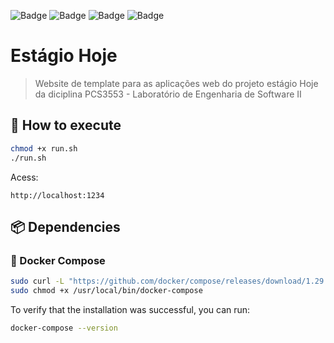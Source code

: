 ![Badge](https://img.shields.io/static/v1?label=react&message=framework&color=blue&style=for-the-badge&logo=REACT)
![Badge](https://img.shields.io/static/v1?label=typescript&message=language&color=red&style=for-the-badge&logo=TYPESCRIPT)
![Badge](https://img.shields.io/static/v1?label=docker&message=virtualization&color=green&style=for-the-badge&logo=DOCKER)
![Badge](https://img.shields.io/static/v1?label=MIT&message=LICENSE&color=yellow&style=for-the-badge)

# Estágio Hoje

> Website de template para as aplicações web do projeto estágio Hoje da diciplina PCS3553 - Laboratório de Engenharia de Software II

## 🚀 How to execute

```sh
chmod +x run.sh
./run.sh
```

Acess:
```
http://localhost:1234
```

## 📦 Dependencies

### 🐋 Docker Compose

```sh
sudo curl -L "https://github.com/docker/compose/releases/download/1.29.2/docker-compose-$(uname -s)-$(uname -m)" -o /usr/local/bin/docker-compose
sudo chmod +x /usr/local/bin/docker-compose
```

To verify that the installation was successful, you can run:

```sh
docker-compose --version
```